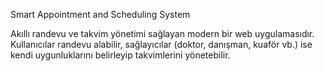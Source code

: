 Smart Appointment and Scheduling System

Akıllı randevu ve takvim yönetimi sağlayan modern bir web uygulamasıdır. Kullanıcılar randevu alabilir, sağlayıcılar (doktor, danışman, kuaför vb.) ise kendi uygunluklarını belirleyip takvimlerini yönetebilir.
